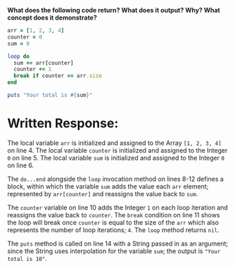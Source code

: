 **What does the following code return? What does it output? Why? What concept does it demonstrate?**

```ruby
arr = [1, 2, 3, 4]
counter = 0
sum = 0

loop do
  sum += arr[counter]
  counter += 1
  break if counter == arr.size
end

puts "Your total is #{sum}"
```

# Written Response:

The local variable `arr` is initialized and assigned to the Array `[1, 2, 3, 4]` on line 4. The local variable `counter` is initialized and assigned to the Integer `0` on line 5. The local variable `sum` is initialized and assigned to the Integer `0` on line 6.

The `do...end` alongside the `loop` invocation method on lines 8-12 defines a block, within which the variable `sum` adds the value each `arr` element; represented by `arr[counter]` and reassigns the value back to `sum`.

The `counter` variable on line 10 adds the Integer `1` on each loop iteration and reassigns the value back to `counter`. The `break` condition on line 11 shows the loop will break once `counter` is equal to the size of the `arr` which also represents the number of loop iterations; `4`. The `loop` method returns `nil`.

The `puts` method is called on line 14 with a String passed in as an argument; since the String uses interpolation for the variable `sum`; the output is `"Your total is 10"`.

